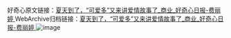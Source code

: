 好奇心原文链接：[夏天到了，“可爱多”又来讲爱情故事了_商业_好奇心日报-费丽婷 ](https://www.qdaily.com/articles/12219.html)
WebArchive归档链接：[夏天到了，“可爱多”又来讲爱情故事了_商业_好奇心日报-费丽婷 ](http://web.archive.org/web/20190623172027/https://www.qdaily.com/articles/12219.html)
![image](http://ww3.sinaimg.cn/large/007d5XDply1g3x0giw079j30u02pjx6j)